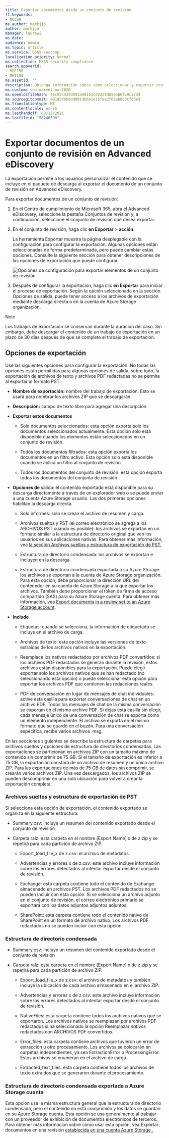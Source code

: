 ```yaml
---
title: Exportar documentos desde un conjunto de revisión
f1.keywords:
- NOCSH
ms.author: markjjo
author: markjjo
manager: laurawi
ms.date: ''
audience: Admin
ms.topic: article
ms.service: O365-seccomp
localization_priority: Normal
ms.collection: M365-security-compliance
search.appverid:
- MOE150
- MET150
ms.assetid: ''
description: Obtenga información sobre cómo seleccionar y exportar contenido de un conjunto de Advanced eDiscovery para presentaciones o revisiones externas.
ms.custom: seo-marvel-mar2020
ms.openlocfilehash: 4ec92c432d693a46151cd92e9d65e5b6fc9c2734
ms.sourcegitcommit: a0185d6b0dd091db6e1e1bfae2f68ab0e3cf05e5
ms.translationtype: MT
ms.contentlocale: es-ES
ms.lasthandoff: 08/13/2021
ms.locfileid: "58246598"
---
```

# <a name="export-documents-from-a-review-set-in-advanced-ediscovery"></a>Exportar documentos de un conjunto de revisión en Advanced eDiscovery

La exportación permite a los usuarios personalizar el contenido que se incluye en el paquete de descarga al exportar el documento de un conjunto de revisión en Advanced eDiscovery.

Para exportar documentos de un conjunto de revisión:

1. En el Centro de cumplimiento de Microsoft 365, abra el Advanced eDiscovery, seleccione la  pestaña Conjuntos de revisión y, a continuación, seleccione el conjunto de revisión que desea exportar.

2. En el conjunto de revisión, haga clic **en Exportar**  >  **acción**.

   La herramienta Exportar muestra la página desplegable con la configuración para configurar la exportación. Algunas opciones están seleccionadas de forma predeterminada, pero puede cambiar estas opciones. Consulte la siguiente sección para obtener descripciones de las opciones de exportación que puede configurar.

   ![Opciones de configuración para exportar elementos de un conjunto de revisión](../media/bcfc72c7-4a01-4697-9e16-2965b7f04fdb.png)

3. Después de configurar la exportación, haga clic **en Exportar** para iniciar el proceso de exportación. Según la opción seleccionada  en la sección Opciones de salida, puede tener acceso a los archivos de exportación mediante descarga directa o en la cuenta de Azure Storage organización.

> [!NOTE]
> Los trabajos de exportación se conservan durante la duración del caso. Sin embargo, debe descargar el contenido de un trabajo de exportación en un plazo de 30 días después de que se complete el trabajo de exportación.

## <a name="export-options"></a>Opciones de exportación

Use las siguientes opciones para configurar la exportación. No todas las opciones están permitidas para algunas opciones de salida, sobre todo, la exportación de archivos de texto y archivos PDF redactadas no se permite al exportar al formato PST.

- **Nombre de exportación:** nombre del trabajo de exportación. Esto se usará para nombrar los archivos ZIP que se descargarán.

- **Descripción:** campo de texto libre para agregar una descripción.

- **Exportar estos documentos**

  - Solo documentos seleccionados: esta opción exporta solo los documentos seleccionados actualmente. Esta opción solo está disponible cuando los elementos están seleccionados en un conjunto de revisión.
  
  - Todos los documentos filtrados: esta opción exporta los documentos en un filtro activo. Esta opción solo está disponible cuando se aplica un filtro al conjunto de revisión.
  
  - Todos los documentos del conjunto de revisión: esta opción exporta todos los documentos del conjunto de revisión.

- **Opciones de** salida: el contenido exportado está disponible para su descarga directamente a través de un explorador web o se puede enviar a una cuenta Azure Storage usuario. Las dos primeras opciones habilitan la descarga directa.
  
  - Solo informes: solo se crean el archivo de resumen y carga.
  
  - Archivos sueltos y PST (el correo electrónico se agrega a los ARCHIVOS PST cuando es posible): los archivos se exportan en un formato similar a la estructura de directorio original que ven los usuarios en sus aplicaciones nativas.  Para obtener más información, vea [la sección Archivos sueltos y estructura de exportación de PST.](#loose-files-and-pst-export-structure)
  
  - Estructura de directorio condensada: los archivos se exportan e incluyen en la descarga.
  
  - Estructura de directorio condensada exportada a su Azure Storage: los archivos se exportan a la cuenta de Azure Storage organización. Para esta opción, debe proporcionar la dirección URL del contenedor en su cuenta de Azure Storage a la que exportar los archivos. También debe proporcionar el token de firma de acceso compartido (SAS) para su Azure Storage cuenta. Para obtener más información, vea [Export documents in a review set to an Azure Storage account](download-export-jobs.md).

- **Include**
  
  - Etiquetas: cuando se selecciona, la información de etiquetado se incluye en el archivo de carga.
  
  - Archivos de texto: esta opción incluye las versiones de texto extraídas de los archivos nativos en la exportación.
  
  - Reemplace los nativos redactados por archivos PDF convertidos: si los archivos PDF redactados se generan durante la revisión, estos archivos están disponibles para la exportación. Puede elegir exportar solo los archivos nativos que se han redactado (no seleccionando esta opción) o puede seleccionar esta opción para exportar los archivos PDF que contienen las redacciones reales.

  - PDF de conversación en lugar de mensajes de chat individuales: active esta casilla para exportar conversaciones de chat en un archivo PDF. Todos los mensajes de chat de la misma conversación se exportan en el mismo archivo PDF. Si dejas esta casilla sin elegir, cada mensaje único de una conversación de chat se exporta como un elemento independiente. El archivo se exporta en el mismo formato que se guardó en el buzón. Para una conversación específica, recibe varios archivos .msg.

En las secciones siguientes se describe la estructura de carpetas para archivos sueltos y opciones de estructura de directorios condensadas. Las exportaciones se particionan en archivos ZIP con un tamaño máximo de contenido sin comprimir de 75 GB. Si el tamaño de exportación es inferior a 75 GB, la exportación constará de un archivo de resumen y un único archivo ZIP. Para las exportaciones de más de 75 GB de datos sin comprimir, se crearán varios archivos ZIP. Una vez descargados, los archivos ZIP se pueden descomprimir en una sola ubicación para volver a crear la exportación completa.

### <a name="loose-files-and-pst-export-structure"></a>Archivos sueltos y estructura de exportación de PST

Si selecciona esta opción de exportación, el contenido exportado se organiza en la siguiente estructura:

- Summary.csv: incluye un resumen del contenido exportado desde el conjunto de revisión

- Carpeta raíz: esta carpeta en el nombre [Export Name] x de z.zip y se repetirá para cada partición de archivo ZIP.
  
  - Export_load_file_x de z.csv: el archivo de metadatos.
  
  - Advertencias y errores x de z.csv: este archivo incluye información sobre los errores detectados al intentar exportar desde el conjunto de revisión.
  
  - Exchange: esta carpeta contiene todo el contenido de Exchange almacenado en archivos PST. Los archivos PDF redactados no se pueden incluir con esta opción. Si se selecciona un archivo adjunto en el conjunto de revisión, el correo electrónico primario se exportará con los datos adjuntos adjuntos adjuntos.
  
  - SharePoint: esta carpeta contiene todo el contenido nativo de SharePoint en un formato de archivo nativo. Los archivos PDF redactados no se pueden incluir con esta opción.

### <a name="condensed-directory-structure"></a>Estructura de directorio condensada

- Summary.csv: incluye un resumen del contenido exportado desde el conjunto de revisión

- Carpeta raíz: esta carpeta en el nombre [Export Name] x de z.zip y se repetirá para cada partición de archivo ZIP.
  
  - Export_load_file_x de z.csv: el archivo de metadatos y también incluye la ubicación de cada archivo almacenado en el archivo ZIP.
  
  - Advertencias y errores x de z.csv: este archivo incluye información sobre los errores detectados al intentar exportar desde el conjunto de revisión.

  - NativeFiles: esta carpeta contiene todos los archivos nativos que se exportaron. Los archivos nativos se reemplazan por archivos PDF redactados si ha seleccionado la opción Reemplazar *nativos* redactados con ARCHIVOS PDF convertidos.
  
  - Error_files: esta carpeta contiene archivos que tuvieron un error de extracción u otro procesamiento. Los archivos se colocarán en carpetas independientes, ya sea ExtractionError o ProcessingError. Estos archivos se enumeran en el archivo de carga.

  - Extracted_text_files: esta carpeta contiene todos los archivos de texto extraídos que se generaron durante el procesamiento.

### <a name="condensed-directory-structure-exported-to-your-azure-storage-account"></a>Estructura de directorio condensada exportada a Azure Storage cuenta

Esta opción usa la misma estructura general que la estructura de directorio condensada, pero el contenido no está comprimido y los datos se guardan en su Azure Storage cuenta. Esta opción se usa generalmente al trabajar con un proveedor de exhibición de documentos electrónicos de terceros. Para obtener más información sobre cómo usar esta opción, vea Exportar documentos en una revisión [establecida en una cuenta Azure Storage .](download-export-jobs.md)
